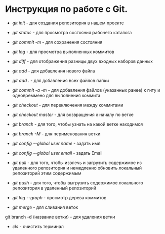 # Инструкция по работе с Git.

* *git init* - для создания репозитория в нашем проекте 

* *git status* - для просмотра состояния рабочего каталога 

* *git commit -m* - для сохранения состояния 

* *git log* - для просмотра выполненных коммитов 

* *git diff* - для отображения разницы двух входных наборов данных 

* *git add* - для добавления нового файла 

* *git add .* - для добавления всех файлов папки

* *git commit -a -m* - для добавления файлов (указанных ранее) к гиту и одновреммено для выполнения коммита

* *git checkout* - для переключения между коммитами 

* *git checkout master* - для возвращения к началу по ветке 

* *git branch* - для того, чтобы узнать на какой ветке находимся 

* *git branch -M* - для перименования ветки 

* *git config --global user.name* - задать имя

* *git config --global user.email* - задать Email

* *git pull* - для того, чтобы извлечь и загрузить содержимое из удаленного репозитория и немедленно обновить локальный репозиторий этим содержимым

* *git push* - для того, чтобы выгрузить содержимое локального репозитория в удаленный репозиторий

* *git log --graph* - просмотр дерева коммитов

* *git merge* - для сливания веток 

git branch -d (название ветки) - для удаления ветки

* *cls* - очистить терминал
